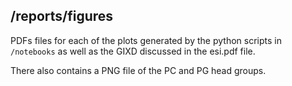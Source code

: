 ## /reports/figures

PDFs files for each of the plots generated by the python scripts in `/notebooks` as well as the GIXD discussed in the esi.pdf file.

There also contains a PNG file of the PC and PG head groups. 
